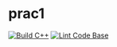# prac1
[![Build C++](https://github.com/rohitkarhadkar/prac1/actions/workflows/actions.yml/badge.svg)](https://github.com/rohitkarhadkar/prac1/actions/workflows/actions.yml)
[![Lint Code Base](https://github.com/rohitkarhadkar/prac1/actions/workflows/super-linter.yml/badge.svg)](https://github.com/rohitkarhadkar/prac1/actions/workflows/super-linter.yml)
